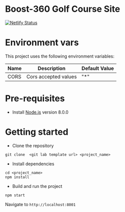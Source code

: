 # Boost-360 Golf Course Site

[![Netlify Status](https://api.netlify.com/api/v1/badges/24e52b27-e45d-4c8c-a31b-45bcc53bbba6/deploy-status)](https://app.netlify.com/sites/boost360/deploys)

# Environment vars
This project uses the following environment variables:

| Name                          | Description                         | Default Value                                  |
| ----------------------------- | ------------------------------------| -----------------------------------------------|
|CORS           | Cors accepted values            | "*"      |


# Pre-requisites
- Install [Node.js](https://nodejs.org/en/) version 8.0.0


# Getting started
- Clone the repository
```
git clone  <git lab template url> <project_name>
```
- Install dependencies
```
cd <project_name>
npm install
```
- Build and run the project
```
npm start
```
  Navigate to `http://localhost:8001`

